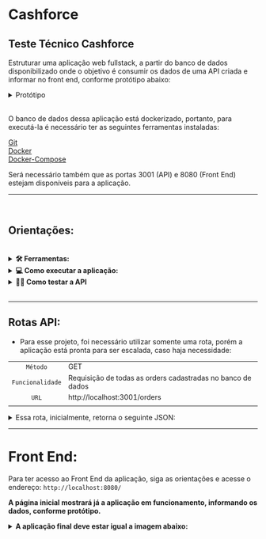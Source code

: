 # Cashforce

## Teste Técnico Cashforce

Estruturar uma aplicação web fullstack, a partir do banco de dados disponibilizado onde o objetivo é consumir os dados de uma API criada e informar no front end, conforme protótipo abaixo:
<details>
    <summary>Protótipo</summary>
    <img src='./images/imgPrototipo.png' />
</details>
<br>
 
 
O banco de dados dessa aplicação está dockerizado, portanto, para executá-la é necessário ter as seguintes ferramentas instaladas: <br>

<a href="https://git-scm.com/book/en/v2/Getting-Started-Installing-Git">Git</a><br>
<a href="https://docs.docker.com/get-docker/">Docker</a><br>
<a href="https://docs.docker.com/compose/install/">Docker-Compose</a><br>

Será necessário também que as portas 3001 (API) e 8080 (Front End) estejam disponíveis para a aplicação.
<br>
<hr> 
<br>

 ## Orientações:
 <br>

<details>
  <summary>
  <strong>🛠 Ferramentas:</strong>
  </summary> <br>
  
  <summary>
  <strong>Front End:</strong>
  </summary>
  <a href="https://vuejs.org/guide/introduction.html">Vue</a><br>
  <a href="https://www.javascript.com/">JavaScript</a><br>
  <a href="https://axios-http.com/ptbr/docs/intro">Axios</a><br>
  <a href="https://date-fns.org/">Date-fns</a><br>
<br>
 <summary>
 <strong>Back End:</strong>
 </summary>
 <a href="https://nodejs.org/pt-br/">Node</a><br>
 <a href="https://www.javascript.com/">JavaScript</a><br>
 <a href="https://expressjs.com/pt-br/">Express</a><br>
 <a href="https://sequelize.org/">Sequelize</a><br>
 <a href="https://github.com/sequelize/sequelize-auto">Sequelize Auto</a><br>
 <a href="https://developer.mozilla.org/pt-BR/docs/Web/HTTP/CORS">Cors</a><br>
 <a href="https://www.mysql.com/">MySQL</a><br>
 <a href="https://www.npmjs.com/package/http-status-codes">HTTP Status Codes</a><br>
 <br>
 <summary>
 <strong>Teste da API:</strong>
 </summary>
 <a href="https://www.chaijs.com/">Chai</a><br>
 <a href="https://sinonjs.org/">Sinon</a><br>
 <a href="https://mochajs.org/">Mocha</a><br>
 
 </details>


 <details>
 <summary>
 <strong>💻 Como executar a aplicação:</strong>
 </summary><br>

 1. Clone o repositório

  - Use o comando: `git clone git@github.com:brunomourabastos/cashforce.git`.
    - Entre na pasta do repositório que você acabou de clonar, use o comando `cd cashforce`.
 
 2. Instale as dependências

  - Dentro da pasta cashforce, use o comando: `npm run install:all`.
    - Aguarde a instalação das dependências. Nessa etapa serão instaladas as dependências do backend e frontend.

 3. Inicialistar docker e docker-compose:
 
  - Dentro da pasta cashforce, use o comando: `npm run start:docker`.
    - Nessa etapa, é necessário o docker aberto e funcionando.

 4. Criar e popular o banco de dados:
 
  - Dentro da pasta cashforce, use o comando: `npm run start:db`.
    - Aguarde até que a operação seja finalizada.
 
 5. Iniciar API:
 
  - Dentro da pasta cashforce, use o comando: `npm run start:api`.
    - Aguarde que a mensagem `API rodando na porta 3001` apareça
    <details>
      <summary>Deve aparecer uma imagem conforme abaixo:</summary>
      <img src='./images/msgBackEnd.png'>
    </details>
 
 6. Iniciar Front End:
 
  - Abra um novo terminal.
    - Acesse a pasta `cashforce` (mesma dos passos anteriores).
      - Use o comando `npm run start:app`.
      <details>
        <summary>Deve aparecer uma imagem conforme abaixo:</summary>
        <img src='./images/msgFrontEnd.png'>
      </details>
      
 <strong>Com isso, teremos a API, rodando em localhost:3001 e a exibição no front end em localhost:8080.</strong>
 
 </details>

<details>
<summary>
<strong>🕵🏿 Como testar a API</strong>
</summary><br>

 1. Com a API em funcionanmento:

  - Na pasta `cashforce` (mesma dos passos anteriores), use o comando: `run test:api`.
    <details>
      <summary>Deve aparecer uma imagem conforme abaixo:</summary>
      <img src='./images/imgTestOk.png'>
    </details>
 
</details>
<br>
<hr>
 
## Rotas API:
 
 - Para esse projeto, foi necessário utilizar somente uma rota, porém a aplicação está pronta para ser escalada, caso haja necessidade:

 |  |   |
 | :-------: | :-------- |
 | `Método`   | GET |
 | `Funcionalidade`    | Requisição de todas as orders cadastradas no banco de dados |
 | `URL`   | http://localhost:3001/orders |
 |  |   |
 
 <details>
  <summary>
    Essa rota, inicialmente, retorna o seguinte JSON:
   </summary>

 ```json
 [
    {
        "id": 1,
        "orderNfId": "1605181324132",
        "orderNumber": "18153",
        "orderPath": "",
        "orderFileName": "",
        "orderOriginalName": "",
        "emissionDate": "2020-10-30T11:00:00-03:00",
        "pdfFile": "",
        "emitedTo": "22843980000127",
        "nNf": "18153",
        "CTE": "",
        "value": "198450",
        "cnpjId": 1,
        "userId": 1,
        "buyerId": 1,
        "providerId": 1,
        "orderStatusBuyer": "0",
        "orderStatusProvider": "0",
        "deliveryReceipt": "",
        "cargoPackingList": "",
        "deliveryCtrc": "",
        "createdAt": "2020-10-30T17:54:18.000Z",
        "updatedAt": "2020-10-30T17:54:18.000Z",
        "cnpj": {
            "cnpj": "00000000000001"
        },
        "user": {
            "name": "ALLAN SOUZA"
        },
        "buyer": {
            "name": "SACADO 001"
        },
        "provider": {
            "name": "CEDENTE 002"
        }
    },
    {
        "id": 2,
        "orderNfId": "160518132413",
        "orderNumber": "18157",
        "orderPath": "",
        "orderFileName": "",
        "orderOriginalName": "",
        "emissionDate": "2020-11-04T15:32:35-02:00",
        "pdfFile": "",
        "emitedTo": "35705180000272",
        "nNf": "18157",
        "CTE": "",
        "value": "168850",
        "cnpjId": 1,
        "userId": 1,
        "buyerId": 1,
        "providerId": 1,
        "orderStatusBuyer": "0",
        "orderStatusProvider": "0",
        "deliveryReceipt": "",
        "cargoPackingList": "",
        "deliveryCtrc": "",
        "createdAt": "2020-11-10T18:33:46.000Z",
        "updatedAt": "2020-11-10T18:33:46.000Z",
        "cnpj": {
            "cnpj": "00000000000001"
        },
        "user": {
            "name": "ALLAN SOUZA"
        },
        "buyer": {
            "name": "SACADO 001"
        },
        "provider": {
            "name": "CEDENTE 002"
        }
    },
    {
        "id": 3,
        "orderNfId": "1605181324130",
        "orderNumber": "18184",
        "orderPath": "",
        "orderFileName": "",
        "orderOriginalName": "",
        "emissionDate": "2020-11-10",
        "pdfFile": "",
        "emitedTo": "00418477002640",
        "nNf": "18184",
        "CTE": "",
        "value": "222795",
        "cnpjId": 1,
        "userId": 1,
        "buyerId": 1,
        "providerId": 1,
        "orderStatusBuyer": "7",
        "orderStatusProvider": "3",
        "deliveryReceipt": "",
        "cargoPackingList": "",
        "deliveryCtrc": "",
        "createdAt": "2020-11-12T11:42:06.000Z",
        "updatedAt": "2020-11-18T12:22:14.000Z",
        "cnpj": {
            "cnpj": "00000000000001"
        },
        "user": {
            "name": "ALLAN SOUZA"
        },
        "buyer": {
            "name": "SACADO 001"
        },
        "provider": {
            "name": "CEDENTE 002"
        }
    }
]
``` 
</details>

<hr>

# Front End:

Para ter acesso ao Front End da aplicação, siga as orientações e acesse o endereço: ` http://localhost:8080/ `

<strong>A página inicial mostrará já a aplicação em funcionamento, informando os dados, conforme protótipo.<strong><br>

  
  <details>
    <summary>A aplicação final deve estar igual a imagem abaixo:</summary>
    <img src='./images/imgFrontEnd.png' />
  </details>
 
